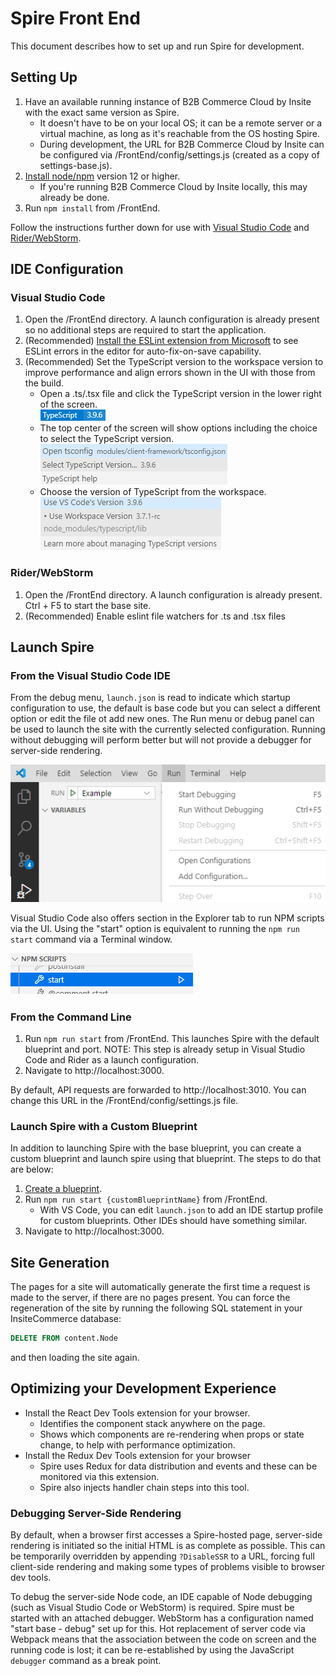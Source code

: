 # Spire Front End

This document describes how to set up and run Spire for development.

## Setting Up

1. Have an available running instance of B2B Commerce Cloud by Insite with the exact same version as Spire.
   - It doesn't have to be on your local OS; it can be a remote server or a virtual machine, as long as it's reachable from the OS hosting Spire.
   - During development, the URL for B2B Commerce Cloud by Insite can be configured via /FrontEnd/config/settings.js (created as a copy of settings-base.js).
2. [Install node/npm](https://nodejs.org/en/) version 12 or higher.
   - If you're running B2B Commerce Cloud by Insite locally, this may already be done.
3. Run `npm install` from /FrontEnd.

Follow the instructions further down for use with [Visual Studio Code](#visual-studio-code) and [Rider/WebStorm](#riderwebstorm).

## IDE Configuration

### Visual Studio Code

1. Open the /FrontEnd directory. A launch configuration is already present so no additional steps are required to start the application.
2. (Recommended) [Install the ESLint extension from Microsoft](https://marketplace.visualstudio.com/items?itemName=dbaeumer.vscode-eslint) to see ESLint errors in the editor for auto-fix-on-save capability.
3. (Recommended) Set the TypeScript version to the workspace version to improve performance and align errors shown in the UI with those from the build.
   - Open a .ts/.tsx file and click the TypeScript version in the lower right of the screen.<br />
     ![Image showing the active TypeScript version](readme-images/vs-code-ts-version.png)
   - The top center of the screen will show options including the choice to select the TypeScript version.<br />
     ![Image showing the options after clicking the version](readme-images/vs-code-ts-version-options.png)
   - Choose the version of TypeScript from the workspace.<br />
     ![Image showing the selectable TypeScript versions](readme-images/vs-code-ts-version-picker.png)

### Rider/WebStorm

1. Open the /FrontEnd directory. A launch configuration is already present. Ctrl + F5 to start the base site.
2. (Recommended) Enable eslint file watchers for .ts and .tsx files

## Launch Spire

### From the Visual Studio Code IDE

From the debug menu, `launch.json` is read to indicate which startup configuration to use, the default is base code but you can select a different option or edit the file ot add new ones.
The Run menu or debug panel can be used to launch the site with the currently selected configuration.
Running without debugging will perform better but will not provide a debugger for server-side rendering.

![Image of the VS Code Run Menu with Start Debugging Shown](readme-images/vs-code-run.png)

Visual Studio Code also offers section in the Explorer tab to run NPM scripts via the UI.
Using the "start" option is equivalent to running the `npm run start` command via a Terminal window.

![Image of the VS Code NPM Scripts panel with Start Highlighted](readme-images/vs-code-npm-run-start.png)

### From the Command Line

1. Run `npm run start` from /FrontEnd. This launches Spire with the default blueprint and port. NOTE: This step is already setup in Visual Studio Code and Rider as a launch configuration.
2. Navigate to http://localhost:3000.

By default, API requests are forwarded to http://localhost:3010. You can change this URL in the /FrontEnd/config/settings.js file.

### Launch Spire with a Custom Blueprint

In addition to launching Spire with the base blueprint, you can create a custom blueprint and launch spire using that blueprint. The steps to do that are below:

1. [Create a blueprint](https://support.insitesoft.com/hc/en-us/articles/360039410011-Create-a-New-Blueprint-in-Spire).
2. Run `npm run start {customBlueprintName}` from /FrontEnd.
   - With VS Code, you can edit `launch.json` to add an IDE startup profile for custom blueprints. Other IDEs should have something similar.
3. Navigate to http://localhost:3000.

## Site Generation
The pages for a site will automatically generate the first time a request is made to the server, if there are no pages present. You can force the regeneration of the site by running the following SQL statement in your InsiteCommerce database:
```sql
DELETE FROM content.Node
```
and then loading the site again.

## Optimizing your Development Experience

- Install the React Dev Tools extension for your browser.
  - Identifies the component stack anywhere on the page.
  - Shows which components are re-rendering when props or state change, to help with performance optimization.
- Install the Redux Dev Tools extension for your browser
  - Spire uses Redux for data distribution and events and these can be monitored via this extension.
  - Spire also injects handler chain steps into this tool.

### Debugging Server-Side Rendering

By default, when a browser first accesses a Spire-hosted page, server-side rendering is initiated so the initial HTML is as complete as possible.
This can be temporarily overridden by appending `?DisableSSR` to a URL, forcing full client-side rendering and making some types of problems visible to browser dev tools.

To debug the server-side Node code, an IDE capable of Node debugging (such as Visual Studio Code or WebStorm) is required.
Spire must be started with an attached debugger. WebStorm has a configuration named "start base - debug" set up for this.
Hot replacement of server code via Webpack means that the association between the code on screen and the running code is lost; it can be re-established by using the JavaScript `debugger` command as a break point.
